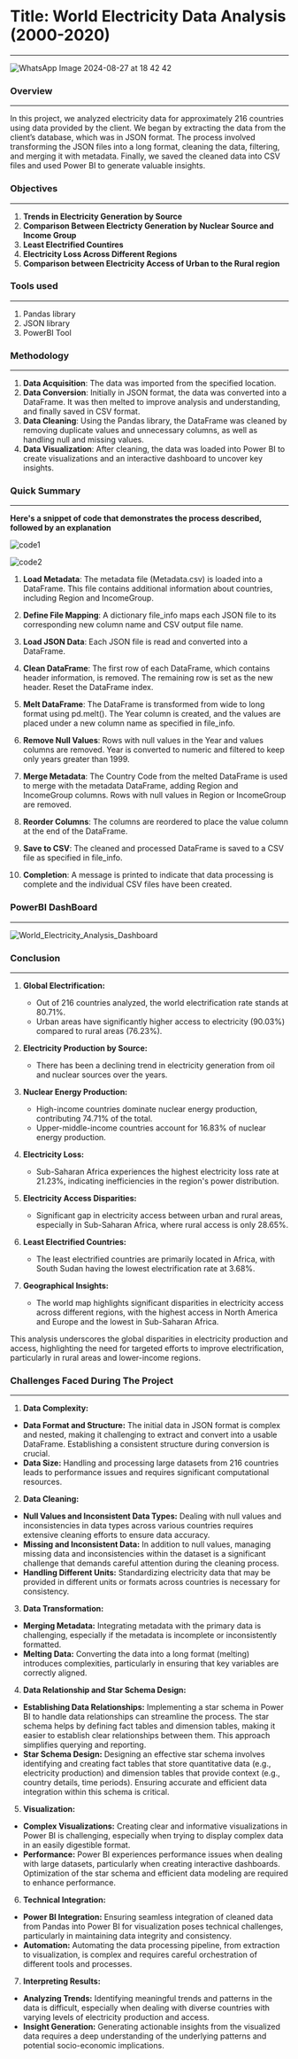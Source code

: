 # **Title**: World Electricity Data Analysis  (2000-2020)
---
![WhatsApp Image 2024-08-27 at 18 42 42](https://github.com/user-attachments/assets/8a1fe8e7-6ffa-44af-a612-41fc72d5fe4d)

### **Overview**
---
In this project, we analyzed electricity data for approximately 216 countries using data provided by the client. We began by extracting the data from the client’s database, which was in JSON format. The process involved transforming the JSON files into a long format, cleaning the data, filtering, and merging it with metadata. Finally, we saved the cleaned data into CSV files and used Power BI to generate valuable insights.



### **Objectives**
---

1) **Trends in Electricity Generation by Source**
2) **Comparison Between Electricty Generation by Nuclear Source and Income Group**
3) **Least Electrified Countires**
4) **Electricity Loss Across Different Regions**
5) **Comparison between Electricity Access of Urban to the Rural region**   

### **Tools used** 
---

1) Pandas library
2) JSON library
3) PowerBI Tool

### **Methodology**
---

1) **Data Acquisition**: The data was imported from the specified location.
2) **Data Conversion**: Initially in JSON format, the data was converted into a DataFrame. It was then melted to improve analysis and understanding, and finally saved in CSV format.
3) **Data Cleaning**: Using the Pandas library, the DataFrame was cleaned by removing duplicate values and unnecessary columns, as well as handling null and missing values.
4) **Data Visualization**: After cleaning, the data was loaded into Power BI to create visualizations and an interactive dashboard to uncover key insights.

### **Quick Summary**
---
**Here's a snippet of code that demonstrates the process described, followed by an explanation**

 
 ![code1](https://github.com/user-attachments/assets/f143c7c5-b8f4-464b-a481-5d46d5f32f1b)

 ![code2](https://github.com/user-attachments/assets/b6083e05-ff9a-424a-8c6c-4f4fb98bbefb)



1) **Load Metadata**:
The metadata file (Metadata.csv) is loaded into a DataFrame. This file contains additional information about countries, including Region and IncomeGroup.

2) **Define File Mapping**:
A dictionary file_info maps each JSON file to its corresponding new column name and CSV output file name.

3) **Load JSON Data**:
Each JSON file is read and converted into a DataFrame.

4) **Clean DataFrame**:
The first row of each DataFrame, which contains header information, is removed.
The remaining row is set as the new header.
Reset the DataFrame index.

4) **Melt DataFrame**:
The DataFrame is transformed from wide to long format using pd.melt(). The Year column is created, and the values are placed under a new column name as specified in file_info.

5) **Remove Null Values**:
Rows with null values in the Year and values columns are removed.
Year is converted to numeric and filtered to keep only years greater than 1999.

6) **Merge Metadata**:
The Country Code from the melted DataFrame is used to merge with the metadata DataFrame, adding Region and IncomeGroup columns.
Rows with null values in Region or IncomeGroup are removed.

7) **Reorder Columns**:
The columns are reordered to place the value column at the end of the DataFrame.

8) **Save to CSV**:
The cleaned and processed DataFrame is saved to a CSV file as specified in file_info.

9) **Completion**:
A message is printed to indicate that data processing is complete and the individual CSV files have been created.


### **PowerBI DashBoard**
---
![World_Electricity_Analysis_Dashboard](https://github.com/user-attachments/assets/eb8ba28f-38a2-49ac-8d92-f1dcfae308ed)



### **Conclusion**
---

1) **Global Electrification:**
   - Out of 216 countries analyzed, the world electrification rate stands at 80.71%.
   - Urban areas have significantly higher access to electricity (90.03%) compared to rural areas (76.23%).

2) **Electricity Production by Source:**
   - There has been a declining trend in electricity generation from oil and nuclear sources over the years.

3) **Nuclear Energy Production:**
   - High-income countries dominate nuclear energy production, contributing 74.71% of the total.
   - Upper-middle-income countries account for 16.83% of nuclear energy production.

4) **Electricity Loss:**
   - Sub-Saharan Africa experiences the highest electricity loss rate at 21.23%, indicating inefficiencies in the region's power distribution.

5) **Electricity Access Disparities:**
   - Significant gap in electricity access between urban and rural areas, especially in Sub-Saharan Africa, where rural access is only 28.65%.

6) **Least Electrified Countries:**
   - The least electrified countries are primarily located in Africa, with South Sudan having the lowest electrification rate at 3.68%.

7) **Geographical Insights:**
   - The world map highlights significant disparities in electricity access across different regions, with the highest access in North America and Europe and the lowest in Sub-Saharan Africa.

This analysis underscores the global disparities in electricity production and access, highlighting the need for targeted efforts to improve electrification, particularly in rural areas and lower-income regions.






### **Challenges Faced During The Project**
---

1) **Data Complexity:**

- **Data Format and Structure:** The initial data in JSON format is complex and nested, making it challenging to extract and convert into a usable DataFrame. Establishing a consistent structure during conversion is crucial.
- **Data Size:** Handling and processing large datasets from 216 countries leads to performance issues and requires significant computational resources.

2) **Data Cleaning:**

- **Null Values and Inconsistent Data Types:** Dealing with null values and inconsistencies in data types across various countries requires extensive cleaning efforts to ensure data accuracy.
- **Missing and Inconsistent Data:** In addition to null values, managing missing data and inconsistencies within the dataset is a significant challenge that demands careful attention during the cleaning process.
- **Handling Different Units:** Standardizing electricity data that may be provided in different units or formats across countries is necessary for consistency.

3) **Data Transformation:**

- **Merging Metadata:** Integrating metadata with the primary data is challenging, especially if the metadata is incomplete or inconsistently formatted.
- **Melting Data:** Converting the data into a long format (melting) introduces complexities, particularly in ensuring that key variables are correctly aligned.

4) **Data Relationship and Star Schema Design:**

- **Establishing Data Relationships:** Implementing a star schema in Power BI to handle data relationships can streamline the process. The star schema helps by defining fact tables and dimension tables, making it easier to establish clear relationships between them. This approach simplifies querying and reporting.
- **Star Schema Design:** Designing an effective star schema involves identifying and creating fact tables that store quantitative data (e.g., electricity production) and dimension tables that provide context (e.g., country details, time periods). Ensuring accurate and efficient data integration within this schema is critical.

5) **Visualization:**

- **Complex Visualizations:** Creating clear and informative visualizations in Power BI is challenging, especially when trying to display complex data in an easily digestible format.
- **Performance:** Power BI experiences performance issues when dealing with large datasets, particularly when creating interactive dashboards. Optimization of the star schema and efficient data modeling are required to enhance performance.

6) **Technical Integration:**

- **Power BI Integration:** Ensuring seamless integration of cleaned data from Pandas into Power BI for visualization poses technical challenges, particularly in maintaining data integrity and consistency.
- **Automation:** Automating the data processing pipeline, from extraction to visualization, is complex and requires careful orchestration of different tools and processes.

7) **Interpreting Results:**

- **Analyzing Trends:** Identifying meaningful trends and patterns in the data is difficult, especially when dealing with diverse countries with varying levels of electricity production and access.
- **Insight Generation:** Generating actionable insights from the visualized data requires a deep understanding of the underlying patterns and potential socio-economic implications.





